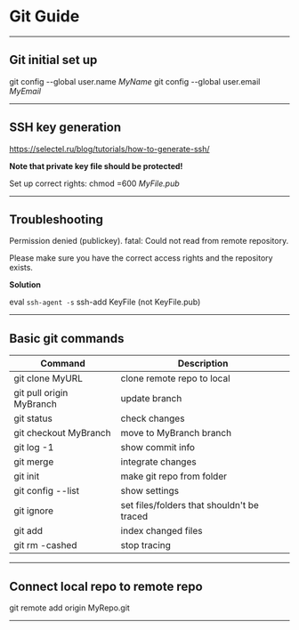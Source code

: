 # Git Guide
------------
Git initial set up
---------------

git config --global user.name _MyName_
git config --global user.email _MyEmail_

------------
SSH key generation
---------------
https://selectel.ru/blog/tutorials/how-to-generate-ssh/

**Note that private key file should be protected!**

Set up correct rights:
chmod =600 _MyFile.pub_

------------
Troubleshooting
---------------

Permission denied (publickey).
fatal: Could not read from remote repository.

Please make sure you have the correct access rights
and the repository exists.

**Solution**

eval `ssh-agent -s`
ssh-add KeyFile (not KeyFile.pub)


------------
Basic git commands
---------------

| Command      | Description |
| ----------- | ----------- |
| git clone MyURL | clone remote repo to local |
| git pull origin MyBranch | update branch |
| git status   | check changes |
| git checkout MyBranch | move to MyBranch branch |
| git log -1   | show commit info |
| git merge | integrate changes |
| git init   | make git repo from folder |
| git config --list | show settings |
| git ignore   | set files/folders that shouldn't be traced |
| git add | index changed files |
| git rm -cashed   | stop tracing |
------------

Connect local repo to remote repo
------------
git remote add origin MyRepo.git

------------
